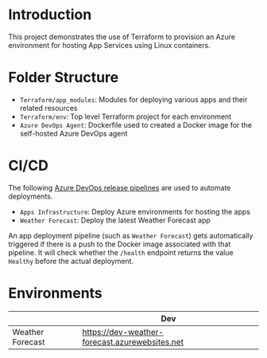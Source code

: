 # Introduction

This project demonstrates the use of Terraform to provision an Azure environment for hosting App Services using Linux containers.

# Folder Structure
* `Terraform/app_modules`: Modules for deploying various apps and their related resources
* `Terraform/env`: Top level Terraform project for each environment
* `Azure DevOps Agent`: Dockerfile used to created a Docker image for the self-hosted Azure DevOps agent

# CI/CD
The following [Azure DevOps release pipelines](https://dev.azure.com/digidenz/Azure%20Apps/_release) are used to automate deployments.

* `Apps Infrastructure`: Deploy Azure environments for hosting the apps
* `Weather Forecast`: Deploy the latest Weather Forecast app

An app deployment pipeline (such as `Weather Forecast`) gets automatically triggered if there is a push to the Docker image associated with that pipeline. It will check whether the `/health` endpoint returns the value `Healthy` before the actual deployment.

# Environments
|                  | Dev                                            |
| ---------------- | ---------------------------------------------- |
| Weather Forecast | https://dev-weather-forecast.azurewebsites.net |